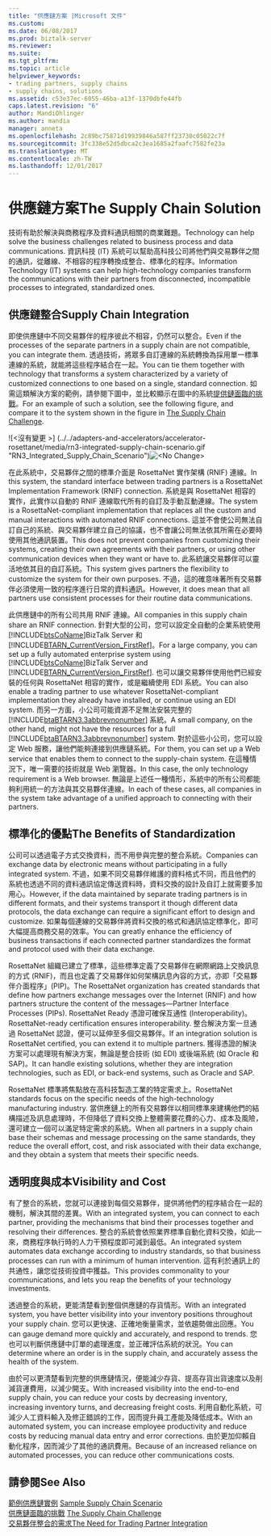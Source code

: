 ```yaml
---
title: "供應鏈方案 |Microsoft 文件"
ms.custom: 
ms.date: 06/08/2017
ms.prod: biztalk-server
ms.reviewer: 
ms.suite: 
ms.tgt_pltfrm: 
ms.topic: article
helpviewer_keywords:
- trading partners, supply chains
- supply chains, solutions
ms.assetid: c53e37ec-6055-46ba-a13f-1370dbfe44fb
caps.latest.revision: "6"
author: MandiOhlinger
ms.author: mandia
manager: anneta
ms.openlocfilehash: 2c89bc75871d19939846a587ff23730c05022c7f
ms.sourcegitcommit: 3fc338e52d5dbca2c3ea1685a2faafc7582fe23a
ms.translationtype: MT
ms.contentlocale: zh-TW
ms.lasthandoff: 12/01/2017
---
```

# <a name="the-supply-chain-solution"></a><span data-ttu-id="6c9f2-102">供應鏈方案</span><span class="sxs-lookup"><span data-stu-id="6c9f2-102">The Supply Chain Solution</span></span>
<span data-ttu-id="6c9f2-103">技術有助於解決與商務程序及資料通訊相關的商業難題。</span><span class="sxs-lookup"><span data-stu-id="6c9f2-103">Technology can help solve the business challenges related to business process and data communications.</span></span> <span data-ttu-id="6c9f2-104">資訊科技 (IT) 系統可以幫助高科技公司將他們與交易夥伴之間的通訊，從離線、不相容的程序轉換成整合、標準化的程序。</span><span class="sxs-lookup"><span data-stu-id="6c9f2-104">Information Technology (IT) systems can help high-technology companies transform the communications with their partners from disconnected, incompatible processes to integrated, standardized ones.</span></span>  
  
## <a name="supply-chain-integration"></a><span data-ttu-id="6c9f2-105">供應鏈整合</span><span class="sxs-lookup"><span data-stu-id="6c9f2-105">Supply Chain Integration</span></span>  
 <span data-ttu-id="6c9f2-106">即使供應鏈中不同交易夥伴的程序彼此不相容，仍然可以整合。</span><span class="sxs-lookup"><span data-stu-id="6c9f2-106">Even if the processes of the separate partners in a supply chain are not compatible, you can integrate them.</span></span> <span data-ttu-id="6c9f2-107">透過技術，將眾多自訂連線的系統轉換為採用單一標準連線的系統，就能將這些程序結合在一起。</span><span class="sxs-lookup"><span data-stu-id="6c9f2-107">You can tie them together with technology that transforms a system characterized by a variety of customized connections to one based on a single, standard connection.</span></span> <span data-ttu-id="6c9f2-108">如需這類解決方案的範例，請參閱下圖中，並比較顯示在圖中的系統[提供鏈面臨的挑戰](../../adapters-and-accelerators/accelerator-rosettanet/the-supply-chain-challenge.md)。</span><span class="sxs-lookup"><span data-stu-id="6c9f2-108">For an example of such a solution, see the following figure, and compare it to the system shown in the figure in [The Supply Chain Challenge](../../adapters-and-accelerators/accelerator-rosettanet/the-supply-chain-challenge.md).</span></span>  
  
 <span data-ttu-id="6c9f2-109">![&#60;沒有變更 &#62;] (../../adapters-and-accelerators/accelerator-rosettanet/media/rn3-integrated-supply-chain-scenario.gif "RN3_Integrated_Supply_Chain_Scenario")</span><span class="sxs-lookup"><span data-stu-id="6c9f2-109">![&#60;No Change&#62;](../../adapters-and-accelerators/accelerator-rosettanet/media/rn3-integrated-supply-chain-scenario.gif "RN3_Integrated_Supply_Chain_Scenario")</span></span>  
  
 <span data-ttu-id="6c9f2-110">在此系統中，交易夥伴之間的標準介面是 RosettaNet 實作架構 (RNIF) 連線。</span><span class="sxs-lookup"><span data-stu-id="6c9f2-110">In this system, the standard interface between trading partners is a RosettaNet Implementation Framework (RNIF) connection.</span></span> <span data-ttu-id="6c9f2-111">系統是與 RosettaNet 相容的實作，此實作以自動的 RNIF 連線取代所有的自訂及手動互動連線。</span><span class="sxs-lookup"><span data-stu-id="6c9f2-111">The system is a RosettaNet-compliant implementation that replaces all the custom and manual interactions with automated RNIF connections.</span></span> <span data-ttu-id="6c9f2-112">這並不會使公司無法自訂自己的系統、與交易夥伴建立自己的協議，也不會讓公司無法依其所需在必要時使用其他通訊裝置。</span><span class="sxs-lookup"><span data-stu-id="6c9f2-112">This does not prevent companies from customizing their systems, creating their own agreements with their partners, or using other communication devices when they want or have to.</span></span> <span data-ttu-id="6c9f2-113">此系統讓交易夥伴可以靈活地依其目的自訂系統。</span><span class="sxs-lookup"><span data-stu-id="6c9f2-113">This system gives partners the flexibility to customize the system for their own purposes.</span></span> <span data-ttu-id="6c9f2-114">不過，這的確意味著所有交易夥伴必須使用一致的程序進行日常的資料通訊。</span><span class="sxs-lookup"><span data-stu-id="6c9f2-114">However, it does mean that all partners use consistent processes for their routine data communications.</span></span>  
  
 <span data-ttu-id="6c9f2-115">此供應鏈中的所有公司共用 RNIF 連線。</span><span class="sxs-lookup"><span data-stu-id="6c9f2-115">All companies in this supply chain share an RNIF connection.</span></span> <span data-ttu-id="6c9f2-116">針對大型的公司，您可以設定全自動的企業系統使用[!INCLUDE[btsCoName](../../includes/btsconame-md.md)]BizTalk Server 和[!INCLUDE[BTARN_CurrentVersion_FirstRef](../../includes/btarn-currentversion-firstref-md.md)]。</span><span class="sxs-lookup"><span data-stu-id="6c9f2-116">For a large company, you can set up a fully automated enterprise system using [!INCLUDE[btsCoName](../../includes/btsconame-md.md)]BizTalk Server and [!INCLUDE[BTARN_CurrentVersion_FirstRef](../../includes/btarn-currentversion-firstref-md.md)].</span></span> <span data-ttu-id="6c9f2-117">也可以讓交易夥伴使用他們已經安裝的任何與 RosettaNet 相容的實作，或是繼續使用 EDI 系統。</span><span class="sxs-lookup"><span data-stu-id="6c9f2-117">You can also enable a trading partner to use whatever RosettaNet-compliant implementation they already have installed, or continue using an EDI system.</span></span> <span data-ttu-id="6c9f2-118">而另一方面，小公司可能資源不足無法安裝完整的 [!INCLUDE[btaBTARN3.3abbrevnonumber](../../includes/btabtarn3-3abbrevnonumber-md.md)] 系統。</span><span class="sxs-lookup"><span data-stu-id="6c9f2-118">A small company, on the other hand, might not have the resources for a full [!INCLUDE[btaBTARN3.3abbrevnonumber](../../includes/btabtarn3-3abbrevnonumber-md.md)] system.</span></span> <span data-ttu-id="6c9f2-119">對於這些小公司，您可以設定 Web 服務，讓他們能夠連接到供應鏈系統。</span><span class="sxs-lookup"><span data-stu-id="6c9f2-119">For them, you can set up a Web service that enables them to connect to the supply-chain system.</span></span> <span data-ttu-id="6c9f2-120">在這種情況下，唯一需要的技術就是 Web 瀏覽器。</span><span class="sxs-lookup"><span data-stu-id="6c9f2-120">In this case, the only technology requirement is a Web browser.</span></span> <span data-ttu-id="6c9f2-121">無論是上述任一種情形，系統中的所有公司都能夠利用統一的方法與其交易夥伴連線。</span><span class="sxs-lookup"><span data-stu-id="6c9f2-121">In each of these cases, all companies in the system take advantage of a unified approach to connecting with their partners.</span></span>  
  
## <a name="the-benefits-of-standardization"></a><span data-ttu-id="6c9f2-122">標準化的優點</span><span class="sxs-lookup"><span data-stu-id="6c9f2-122">The Benefits of Standardization</span></span>  
 <span data-ttu-id="6c9f2-123">公司可以透過電子方式交換資料，而不用參與完整的整合系統。</span><span class="sxs-lookup"><span data-stu-id="6c9f2-123">Companies can exchange data by electronic means without participating in a fully integrated system.</span></span> <span data-ttu-id="6c9f2-124">不過，如果不同交易夥伴維護的資料格式不同，而且他們的系統也透過不同的資料通訊協定傳送資料時，資料交換的設計及自訂上就需要多加用心。</span><span class="sxs-lookup"><span data-stu-id="6c9f2-124">However, if the data maintained by separate trading partners is in different formats, and their systems transport it though different data protocols, the data exchange can require a significant effort to design and customize.</span></span> <span data-ttu-id="6c9f2-125">如果每個連線的交易夥伴將資料交換的格式和通訊協定標準化，即可大幅提高商務交易的效率。</span><span class="sxs-lookup"><span data-stu-id="6c9f2-125">You can greatly enhance the efficiency of business transactions if each connected partner standardizes the format and protocol used with their data exchange.</span></span>  
  
 <span data-ttu-id="6c9f2-126">RosettaNet 組織已建立了標準，這些標準定義了交易夥伴在網際網路上交換訊息的方式 (RNIF)，而且也定義了交易夥伴如何架構訊息內容的方式，亦即「交易夥伴介面程序」(PIP)。</span><span class="sxs-lookup"><span data-stu-id="6c9f2-126">The RosettaNet organization has created standards that define how partners exchange messages over the Internet (RNIF) and how partners structure the content of the messages—Partner Interface Processes (PIPs).</span></span> <span data-ttu-id="6c9f2-127">RosettaNet Ready 憑證可確保互通性 (Interoperability)。</span><span class="sxs-lookup"><span data-stu-id="6c9f2-127">RosettaNet-ready certification ensures interoperability.</span></span> <span data-ttu-id="6c9f2-128">整合解決方案一旦通過 RosettaNet 認證，便可以延伸至多個交易夥伴。</span><span class="sxs-lookup"><span data-stu-id="6c9f2-128">If an integration solution is RosettaNet certified, you can extend it to multiple partners.</span></span> <span data-ttu-id="6c9f2-129">獲得憑證的解決方案可以處理現有解決方案，無論是整合技術 (如 EDI) 或後端系統 (如 Oracle 和 SAP)。</span><span class="sxs-lookup"><span data-stu-id="6c9f2-129">It can handle existing solutions, whether they are integration technologies, such as EDI, or back-end systems, such as Oracle and SAP.</span></span>  
  
 <span data-ttu-id="6c9f2-130">RosettaNet 標準將焦點放在高科技製造工業的特定需求上。</span><span class="sxs-lookup"><span data-stu-id="6c9f2-130">RosettaNet standards focus on the specific needs of the high-technology manufacturing industry.</span></span> <span data-ttu-id="6c9f2-131">當供應鏈上的所有交易夥伴以相同標準來建構他們的結構描述及訊息處理時，不但降低了資料交換上整體需要花費的心力、成本及風險，還可建立一個可以滿足特定需求的系統。</span><span class="sxs-lookup"><span data-stu-id="6c9f2-131">When all partners in a supply chain base their schemas and message processing on the same standards, they reduce the overall effort, cost, and risk associated with their data exchange, and they obtain a system that meets their specific needs.</span></span>  
  
## <a name="visibility-and-cost"></a><span data-ttu-id="6c9f2-132">透明度與成本</span><span class="sxs-lookup"><span data-stu-id="6c9f2-132">Visibility and Cost</span></span>  
 <span data-ttu-id="6c9f2-133">有了整合的系統，您就可以連接到每個交易夥伴，提供將他們的程序結合在一起的機制，解決其間的差異。</span><span class="sxs-lookup"><span data-stu-id="6c9f2-133">With an integrated system, you can connect to each partner, providing the mechanisms that bind their processes together and resolving their differences.</span></span> <span data-ttu-id="6c9f2-134">整合的系統會依照業界標準自動化資料交換，如此一來，商務程序執行時的人力干預程度即可減到最低。</span><span class="sxs-lookup"><span data-stu-id="6c9f2-134">An integrated system automates data exchange according to industry standards, so that business processes can run with a minimum of human intervention.</span></span> <span data-ttu-id="6c9f2-135">這有利於通訊上的共通性，讓您從技術投資中獲益。</span><span class="sxs-lookup"><span data-stu-id="6c9f2-135">This provides commonality to your communications, and lets you reap the benefits of your technology investments.</span></span>  
  
 <span data-ttu-id="6c9f2-136">透過整合的系統，更能清楚看到整個供應鏈的存貨情形。</span><span class="sxs-lookup"><span data-stu-id="6c9f2-136">With an integrated system, you have better visibility into your inventory positions throughout your supply chain.</span></span> <span data-ttu-id="6c9f2-137">您可以更快速、正確地衡量需求，並依趨勢做出回應。</span><span class="sxs-lookup"><span data-stu-id="6c9f2-137">You can gauge demand more quickly and accurately, and respond to trends.</span></span> <span data-ttu-id="6c9f2-138">您也可以判斷供應鏈中訂單的處理進度，並正確評估系統的狀況。</span><span class="sxs-lookup"><span data-stu-id="6c9f2-138">You can determine where an order is in the supply chain, and accurately assess the health of the system.</span></span>  
  
 <span data-ttu-id="6c9f2-139">由於可以更清楚看到完整的供應鏈情況，便能減少存貨、提高存貨出貨速度以及削減貨運費用，以減少開支。</span><span class="sxs-lookup"><span data-stu-id="6c9f2-139">With increased visibility into the end-to-end supply chain, you can reduce your costs by decreasing inventory, increasing inventory turns, and decreasing freight costs.</span></span> <span data-ttu-id="6c9f2-140">利用自動化系統，可減少人工資料輸入及修正錯誤的工作，因而提升員工產能及降低成本。</span><span class="sxs-lookup"><span data-stu-id="6c9f2-140">With an automated system, you can increase employee productivity and reduce costs by reducing manual data entry and error corrections.</span></span> <span data-ttu-id="6c9f2-141">由於更加仰賴自動化程序，因而減少了其他的通訊費用。</span><span class="sxs-lookup"><span data-stu-id="6c9f2-141">Because of an increased reliance on automated processes, you can reduce other communications costs.</span></span>  
  
## <a name="see-also"></a><span data-ttu-id="6c9f2-142">請參閱</span><span class="sxs-lookup"><span data-stu-id="6c9f2-142">See Also</span></span>  
 <span data-ttu-id="6c9f2-143">[範例供應鏈實例](../../adapters-and-accelerators/accelerator-rosettanet/sample-supply-chain-scenario.md) </span><span class="sxs-lookup"><span data-stu-id="6c9f2-143">[Sample Supply Chain Scenario](../../adapters-and-accelerators/accelerator-rosettanet/sample-supply-chain-scenario.md) </span></span>  
 <span data-ttu-id="6c9f2-144">[供應鏈面臨的挑戰](../../adapters-and-accelerators/accelerator-rosettanet/the-supply-chain-challenge.md) </span><span class="sxs-lookup"><span data-stu-id="6c9f2-144">[The Supply Chain Challenge](../../adapters-and-accelerators/accelerator-rosettanet/the-supply-chain-challenge.md) </span></span>  
 [<span data-ttu-id="6c9f2-145">交易夥伴整合的需求</span><span class="sxs-lookup"><span data-stu-id="6c9f2-145">The Need for Trading Partner Integration</span></span>](../../adapters-and-accelerators/accelerator-rosettanet/the-need-for-trading-partner-integration.md)